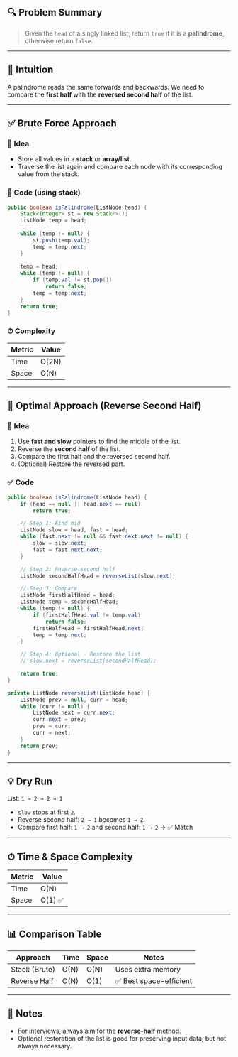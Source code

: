 ## 🔍 Problem Summary

> Given the `head` of a singly linked list, return `true` if it is a **palindrome**, otherwise return `false`.

---

## 🧠 Intuition

A palindrome reads the same forwards and backwards. We need to compare the **first half** with the **reversed second half** of the list.

---

## ✅ Brute Force Approach

### 🔧 Idea

* Store all values in a **stack** or **array/list**.
* Traverse the list again and compare each node with its corresponding value from the stack.

### 🧾 Code (using stack)

```java
public boolean isPalindrome(ListNode head) {
    Stack<Integer> st = new Stack<>();
    ListNode temp = head;
    
    while (temp != null) {
        st.push(temp.val);
        temp = temp.next;
    }
    
    temp = head;
    while (temp != null) {
        if (temp.val != st.pop())
            return false;
        temp = temp.next;
    }
    return true;
}
```

### ⏱ Complexity

| Metric | Value |
| ------ | ----- |
| Time   | O(2N) |
| Space  | O(N)  |

---

## 🚀 Optimal Approach (Reverse Second Half)

### 🔧 Idea

1. Use **fast and slow** pointers to find the middle of the list.
2. Reverse the **second half** of the list.
3. Compare the first half and the reversed second half.
4. (Optional) Restore the reversed part.

### ✅ Code

```java
public boolean isPalindrome(ListNode head) {
    if (head == null || head.next == null)
        return true;

    // Step 1: Find mid
    ListNode slow = head, fast = head;
    while (fast.next != null && fast.next.next != null) {
        slow = slow.next;
        fast = fast.next.next;
    }

    // Step 2: Reverse second half
    ListNode secondHalfHead = reverseList(slow.next);

    // Step 3: Compare
    ListNode firstHalfHead = head;
    ListNode temp = secondHalfHead;
    while (temp != null) {
        if (firstHalfHead.val != temp.val)
            return false;
        firstHalfHead = firstHalfHead.next;
        temp = temp.next;
    }

    // Step 4: Optional - Restore the list
    // slow.next = reverseList(secondHalfHead);

    return true;
}

private ListNode reverseList(ListNode head) {
    ListNode prev = null, curr = head;
    while (curr != null) {
        ListNode next = curr.next;
        curr.next = prev;
        prev = curr;
        curr = next;
    }
    return prev;
}
```

---

## 💡 Dry Run

List: `1 → 2 → 2 → 1`

* `slow` stops at first `2`.
* Reverse second half: `2 → 1` becomes `1 → 2`.
* Compare first half: `1 → 2` and second half: `1 → 2` → ✅ Match

---

## ⏱ Time & Space Complexity

| Metric | Value  |
| ------ | ------ |
| Time   | O(N)   |
| Space  | O(1) ✅ |

---

## 📊 Comparison Table

| Approach      | Time | Space | Notes                  |
| ------------- | ---- | ----- | ---------------------- |
| Stack (Brute) | O(N) | O(N)  | Uses extra memory      |
| Reverse Half  | O(N) | O(1)  | ✅ Best space-efficient |

---

## 📝 Notes

* For interviews, always aim for the **reverse-half** method.
* Optional restoration of the list is good for preserving input data, but not always necessary.
